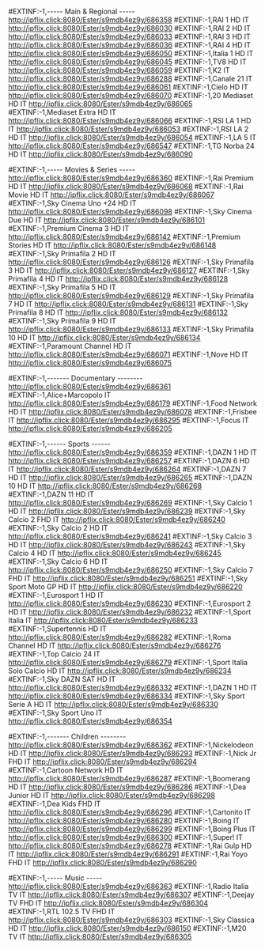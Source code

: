 
#EXTINF:-1,----- Main & Regional -----
http://ipflix.click:8080/Ester/s9mdb4ez9y/686358
#EXTINF:-1,RAI 1 HD IT
http://ipflix.click:8080/Ester/s9mdb4ez9y/686030
#EXTINF:-1,RAI 2 HD IT
http://ipflix.click:8080/Ester/s9mdb4ez9y/686033
#EXTINF:-1,RAI 3 HD IT
http://ipflix.click:8080/Ester/s9mdb4ez9y/686036
#EXTINF:-1,RAI 4 HD IT
http://ipflix.click:8080/Ester/s9mdb4ez9y/686050
#EXTINF:-1,Italia 1 HD IT
http://ipflix.click:8080/Ester/s9mdb4ez9y/686045
#EXTINF:-1,TV8 HD IT
http://ipflix.click:8080/Ester/s9mdb4ez9y/686059
#EXTINF:-1,K2 IT
http://ipflix.click:8080/Ester/s9mdb4ez9y/686288
#EXTINF:-1,Canale 21 IT
http://ipflix.click:8080/Ester/s9mdb4ez9y/686061
#EXTINF:-1,Cielo HD IT
http://ipflix.click:8080/Ester/s9mdb4ez9y/686070
#EXTINF:-1,20 Mediaset HD IT
http://ipflix.click:8080/Ester/s9mdb4ez9y/686065
#EXTINF:-1,Mediaset Extra HD IT
http://ipflix.click:8080/Ester/s9mdb4ez9y/686066
#EXTINF:-1,RSI LA 1 HD IT
http://ipflix.click:8080/Ester/s9mdb4ez9y/686053
#EXTINF:-1,RSI LA 2 HD IT
http://ipflix.click:8080/Ester/s9mdb4ez9y/686054
#EXTINF:-1,LA 5 IT
http://ipflix.click:8080/Ester/s9mdb4ez9y/686547
#EXTINF:-1,TG Norba 24 HD IT
http://ipflix.click:8080/Ester/s9mdb4ez9y/686090

#EXTINF:-1,----- Movies & Series -----
http://ipflix.click:8080/Ester/s9mdb4ez9y/686360
#EXTINF:-1,Rai Premium HD IT
http://ipflix.click:8080/Ester/s9mdb4ez9y/686068
#EXTINF:-1,Rai Movie HD IT
http://ipflix.click:8080/Ester/s9mdb4ez9y/686067
#EXTINF:-1,Sky Cinema Uno +24 HD IT
http://ipflix.click:8080/Ester/s9mdb4ez9y/686098
#EXTINF:-1,Sky Cinema Due HD IT
http://ipflix.click:8080/Ester/s9mdb4ez9y/686101
#EXTINF:-1,Premium Cinema 3 HD IT
http://ipflix.click:8080/Ester/s9mdb4ez9y/686142
#EXTINF:-1,Premium Stories HD IT
http://ipflix.click:8080/Ester/s9mdb4ez9y/686148
#EXTINF:-1,Sky Primafila 2 HD IT
http://ipflix.click:8080/Ester/s9mdb4ez9y/686126
#EXTINF:-1,Sky Primafila 3 HD IT
http://ipflix.click:8080/Ester/s9mdb4ez9y/686127
#EXTINF:-1,Sky Primafila 4 HD IT
http://ipflix.click:8080/Ester/s9mdb4ez9y/686128
#EXTINF:-1,Sky Primafila 5 HD IT
http://ipflix.click:8080/Ester/s9mdb4ez9y/686129
#EXTINF:-1,Sky Primafila 7 HD IT
http://ipflix.click:8080/Ester/s9mdb4ez9y/686131
#EXTINF:-1,Sky Primafila 8 HD IT
http://ipflix.click:8080/Ester/s9mdb4ez9y/686132
#EXTINF:-1,Sky Primafila 9 HD IT
http://ipflix.click:8080/Ester/s9mdb4ez9y/686133
#EXTINF:-1,Sky Primafila 10 HD IT
http://ipflix.click:8080/Ester/s9mdb4ez9y/686134
#EXTINF:-1,Paramount Channel HD IT
http://ipflix.click:8080/Ester/s9mdb4ez9y/686071
#EXTINF:-1,Nove HD IT
http://ipflix.click:8080/Ester/s9mdb4ez9y/686075

#EXTINF:-1,------- Documentary --------
http://ipflix.click:8080/Ester/s9mdb4ez9y/686361
#EXTINF:-1,Alice+Marcopolo IT
http://ipflix.click:8080/Ester/s9mdb4ez9y/686179
#EXTINF:-1,Food Network HD IT
http://ipflix.click:8080/Ester/s9mdb4ez9y/686078
#EXTINF:-1,Frisbee IT
http://ipflix.click:8080/Ester/s9mdb4ez9y/686295
#EXTINF:-1,Focus IT
http://ipflix.click:8080/Ester/s9mdb4ez9y/686205

#EXTINF:-1,------ Sports ------
http://ipflix.click:8080/Ester/s9mdb4ez9y/686359
#EXTINF:-1,DAZN 1 HD IT
http://ipflix.click:8080/Ester/s9mdb4ez9y/686257
#EXTINF:-1,DAZN 6 HD IT
http://ipflix.click:8080/Ester/s9mdb4ez9y/686264
#EXTINF:-1,DAZN 7 HD IT
http://ipflix.click:8080/Ester/s9mdb4ez9y/686265
#EXTINF:-1,DAZN 10 HD IT
http://ipflix.click:8080/Ester/s9mdb4ez9y/686268
#EXTINF:-1,DAZN 11 HD IT
http://ipflix.click:8080/Ester/s9mdb4ez9y/686269
#EXTINF:-1,Sky Calcio 1 HD IT
http://ipflix.click:8080/Ester/s9mdb4ez9y/686239
#EXTINF:-1,Sky Calcio 2 FHD IT
http://ipflix.click:8080/Ester/s9mdb4ez9y/686240
#EXTINF:-1,Sky Calcio 2 HD IT
http://ipflix.click:8080/Ester/s9mdb4ez9y/686241
#EXTINF:-1,Sky Calcio 3 HD IT
http://ipflix.click:8080/Ester/s9mdb4ez9y/686243
#EXTINF:-1,Sky Calcio 4 HD IT
http://ipflix.click:8080/Ester/s9mdb4ez9y/686245
#EXTINF:-1,Sky Calcio 6 HD IT
http://ipflix.click:8080/Ester/s9mdb4ez9y/686250
#EXTINF:-1,Sky Calcio 7 FHD IT
http://ipflix.click:8080/Ester/s9mdb4ez9y/686251
#EXTINF:-1,Sky Sport Moto GP HD IT
http://ipflix.click:8080/Ester/s9mdb4ez9y/686220
#EXTINF:-1,Eurosport 1 HD IT
http://ipflix.click:8080/Ester/s9mdb4ez9y/686230
#EXTINF:-1,Eurosport 2 HD IT
http://ipflix.click:8080/Ester/s9mdb4ez9y/686232
#EXTINF:-1,Sport Italia IT
http://ipflix.click:8080/Ester/s9mdb4ez9y/686233
#EXTINF:-1,Supertennis HD IT
http://ipflix.click:8080/Ester/s9mdb4ez9y/686282
#EXTINF:-1,Roma Channel HD IT
http://ipflix.click:8080/Ester/s9mdb4ez9y/686276
#EXTINF:-1,Top Calcio 24 IT
http://ipflix.click:8080/Ester/s9mdb4ez9y/686279
#EXTINF:-1,Sport Italia Solo Calcio HD IT
http://ipflix.click:8080/Ester/s9mdb4ez9y/686234
#EXTINF:-1,Sky DAZN SAT HD IT
http://ipflix.click:8080/Ester/s9mdb4ez9y/686332
#EXTINF:-1,DAZN 1 HD IT
http://ipflix.click:8080/Ester/s9mdb4ez9y/686334
#EXTINF:-1,Sky Sport Serie A HD IT
http://ipflix.click:8080/Ester/s9mdb4ez9y/686330
#EXTINF:-1,Sky Sport Uno IT
http://ipflix.click:8080/Ester/s9mdb4ez9y/686354

#EXTINF:-1,------- Children --------
http://ipflix.click:8080/Ester/s9mdb4ez9y/686362
#EXTINF:-1,Nickelodeon HD IT
http://ipflix.click:8080/Ester/s9mdb4ez9y/686293
#EXTINF:-1,Nick Jr FHD IT
http://ipflix.click:8080/Ester/s9mdb4ez9y/686294
#EXTINF:-1,Cartoon Network HD IT
http://ipflix.click:8080/Ester/s9mdb4ez9y/686287
#EXTINF:-1,Boomerang HD IT
http://ipflix.click:8080/Ester/s9mdb4ez9y/686286
#EXTINF:-1,Dea Junior HD IT
http://ipflix.click:8080/Ester/s9mdb4ez9y/686298
#EXTINF:-1,Dea Kids FHD IT
http://ipflix.click:8080/Ester/s9mdb4ez9y/686296
#EXTINF:-1,Cartonito IT
http://ipflix.click:8080/Ester/s9mdb4ez9y/686280
#EXTINF:-1,Boing IT
http://ipflix.click:8080/Ester/s9mdb4ez9y/686299
#EXTINF:-1,Boing Plus IT
http://ipflix.click:8080/Ester/s9mdb4ez9y/686300
#EXTINF:-1,Super! IT
http://ipflix.click:8080/Ester/s9mdb4ez9y/686278
#EXTINF:-1,Rai Gulp HD IT
http://ipflix.click:8080/Ester/s9mdb4ez9y/686291
#EXTINF:-1,Rai Yoyo FHD IT
http://ipflix.click:8080/Ester/s9mdb4ez9y/686290

#EXTINF:-1,----- Music -----
http://ipflix.click:8080/Ester/s9mdb4ez9y/686363
#EXTINF:-1,Radio Italia TV IT
http://ipflix.click:8080/Ester/s9mdb4ez9y/686307
#EXTINF:-1,Deejay TV FHD IT
http://ipflix.click:8080/Ester/s9mdb4ez9y/686304
#EXTINF:-1,RTL 102.5 TV FHD IT
http://ipflix.click:8080/Ester/s9mdb4ez9y/686303
#EXTINF:-1,Sky Classica HD IT
http://ipflix.click:8080/Ester/s9mdb4ez9y/686150
#EXTINF:-1,M20 TV IT
http://ipflix.click:8080/Ester/s9mdb4ez9y/686305
